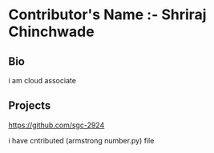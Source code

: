 # Contributor's Name :- Shriraj Chinchwade

## Bio
i am cloud associate

## Projects
https://github.com/sgc-2924 

i have cntributed (armstrong number.py) file
